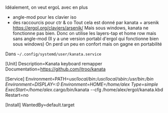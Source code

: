 Idéalement, on veut ergoL avec en plus 
- angle-mod pour les clavier iso
- des raccourcis pour ctr & co
  Tout cela est donné par kanata + arsenik  https://ergol.org/claviers/arsenik/
  Mais sous windows, kanata ne fonctionne pas bien. Donc on utilise les layers-tap et home row mais sans angle-mod
  (Il y a une version portabl d'ergol qui fonctionne bien sous windows)
  On perd un peu en confort mais on gagne en portabilité

Dans `~/.config/systemd/user/kanata.service`

[Unit]
Description=Kanata keyboard remapper
Documentation=https://github.com/jtroo/kanata

[Service]
Environment=PATH=_usr/local/bin:/usr/local/sbin:/usr/bin:/bin
Environment=DISPLAY=:0
Environment=HOME=/home/alex
Type=simple
ExecStart=/home/alex_.cargo/bin/kanata --cfg  /home/alex/ergol/kanata.kbd
Restart=no

[Install]
WantedBy=default.target
